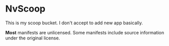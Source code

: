 # NvScoop

This is my scoop bucket.
I don't accept to add new app basically.

**Most** manifests are unlicensed.
Some manifests include source information under the original license.
